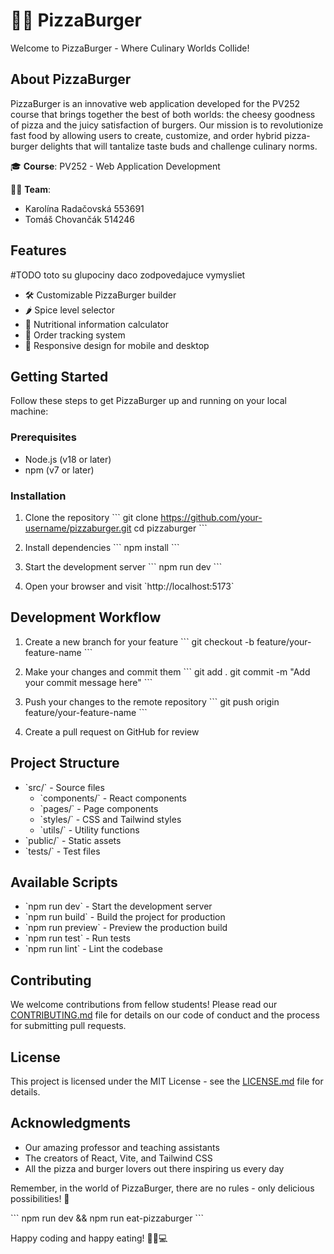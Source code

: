 # 🍕🍔 PizzaBurger

Welcome to PizzaBurger - Where Culinary Worlds Collide!

## About PizzaBurger

PizzaBurger is an innovative web application developed for the PV252 course that brings together the best of both worlds: the cheesy goodness of pizza and the juicy satisfaction of burgers. Our mission is to revolutionize fast food by allowing users to create, customize, and order hybrid pizza-burger delights that will tantalize taste buds and challenge culinary norms.

🎓 **Course**: PV252 - Web Application Development


👨‍🍳 **Team**: 
- Karolína Radačovská 553691
- Tomáš Chovančák 514246

## Features

#TODO toto su glupociny daco zodpovedajuce vymysliet

- 🛠️ Customizable PizzaBurger builder
- 🌶️ Spice level selector
- 🥗 Nutritional information calculator
- 🚚 Order tracking system
- 📱 Responsive design for mobile and desktop

## Getting Started

Follow these steps to get PizzaBurger up and running on your local machine:

### Prerequisites

- Node.js (v18 or later)
- npm (v7 or later)

### Installation

1. Clone the repository
   \`\`\`
   git clone https://github.com/your-username/pizzaburger.git
   cd pizzaburger
   \`\`\`

2. Install dependencies
   \`\`\`
   npm install
   \`\`\`

3. Start the development server
   \`\`\`
   npm run dev
   \`\`\`

4. Open your browser and visit \`http://localhost:5173\`

## Development Workflow

1. Create a new branch for your feature
   \`\`\`
   git checkout -b feature/your-feature-name
   \`\`\`

2. Make your changes and commit them
   \`\`\`
   git add .
   git commit -m "Add your commit message here"
   \`\`\`

3. Push your changes to the remote repository
   \`\`\`
   git push origin feature/your-feature-name
   \`\`\`

4. Create a pull request on GitHub for review

## Project Structure

- \`src/\` - Source files
  - \`components/\` - React components
  - \`pages/\` - Page components
  - \`styles/\` - CSS and Tailwind styles
  - \`utils/\` - Utility functions
- \`public/\` - Static assets
- \`tests/\` - Test files

## Available Scripts

- \`npm run dev\` - Start the development server
- \`npm run build\` - Build the project for production
- \`npm run preview\` - Preview the production build
- \`npm run test\` - Run tests
- \`npm run lint\` - Lint the codebase

## Contributing

We welcome contributions from fellow students! Please read our [CONTRIBUTING.md](CONTRIBUTING.md) file for details on our code of conduct and the process for submitting pull requests.

## License

This project is licensed under the MIT License - see the [LICENSE.md](LICENSE.md) file for details.

## Acknowledgments

- Our amazing professor and teaching assistants
- The creators of React, Vite, and Tailwind CSS
- All the pizza and burger lovers out there inspiring us every day

Remember, in the world of PizzaBurger, there are no rules - only delicious possibilities! 🌟

\`\`\`
npm run dev && npm run eat-pizzaburger
\`\`\`

Happy coding and happy eating! 🍕🍔💻

